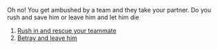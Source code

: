 Oh no! You get ambushed by a team and they take your partner. Do you rush and save him or leave him and let him die
1. [Rush in and rescue your teammate](heal.md)
2. [Betray and leave him](betray.md)